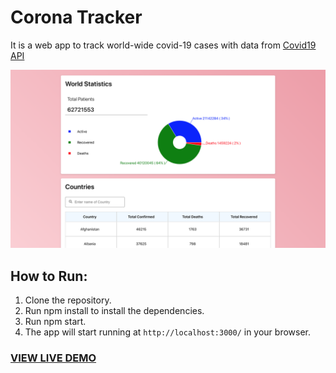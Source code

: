 # Corona Tracker 

It is a web app to track world-wide covid-19 cases with data from [Covid19 API](https://api.covid19api.com/summary)

![Screenshot 1](src/images/coronaTracker.png?raw=true "Corona Tracker Image")

## How to Run:

1) Clone the repository.
2) Run npm install to install the dependencies.
3) Run npm start.
4) The app will start running at ```http://localhost:3000/``` in your browser.


### [VIEW LIVE DEMO](https://covid-world-trackerr.herokuapp.com/)
